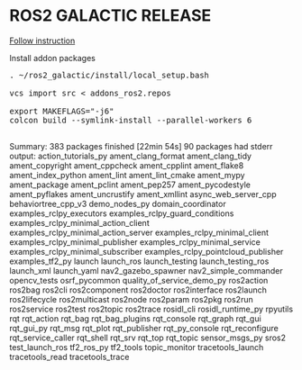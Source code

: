# ROS2 GALACTIC RELEASE 


[Follow instruction](https://docs.ros.org/en/galactic/Installation/Ubuntu-Development-Setup.html)

Install addon packages
<pre>
. ~/ros2_galactic/install/local_setup.bash

vcs import src < addons_ros2.repos

export MAKEFLAGS="-j6"
colcon build --symlink-install --parallel-workers 6

</pre>

Summary: 383 packages finished [22min 54s]
  90 packages had stderr output: action_tutorials_py ament_clang_format ament_clang_tidy ament_copyright ament_cppcheck ament_cpplint ament_flake8 ament_index_python ament_lint ament_lint_cmake ament_mypy ament_package ament_pclint ament_pep257 ament_pycodestyle ament_pyflakes ament_uncrustify ament_xmllint async_web_server_cpp behaviortree_cpp_v3 demo_nodes_py domain_coordinator examples_rclpy_executors examples_rclpy_guard_conditions examples_rclpy_minimal_action_client examples_rclpy_minimal_action_server examples_rclpy_minimal_client examples_rclpy_minimal_publisher examples_rclpy_minimal_service examples_rclpy_minimal_subscriber examples_rclpy_pointcloud_publisher examples_tf2_py launch launch_ros launch_testing launch_testing_ros launch_xml launch_yaml nav2_gazebo_spawner nav2_simple_commander opencv_tests osrf_pycommon quality_of_service_demo_py ros2action ros2bag ros2cli ros2component ros2doctor ros2interface ros2launch ros2lifecycle ros2multicast ros2node ros2param ros2pkg ros2run ros2service ros2test ros2topic ros2trace rosidl_cli rosidl_runtime_py rpyutils rqt rqt_action rqt_bag rqt_bag_plugins rqt_console rqt_graph rqt_gui rqt_gui_py rqt_msg rqt_plot rqt_publisher rqt_py_console rqt_reconfigure rqt_service_caller rqt_shell rqt_srv rqt_top rqt_topic sensor_msgs_py sros2 test_launch_ros tf2_ros_py tf2_tools topic_monitor tracetools_launch tracetools_read tracetools_trace
